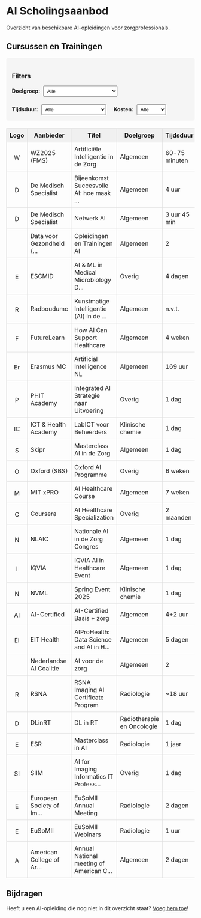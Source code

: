 # AI Scholingsaanbod

Overzicht van beschikbare AI-opleidingen voor zorgprofessionals.

## Cursussen en Trainingen


<div style="margin-bottom: 20px; padding: 15px; background-color: #f5f5f5; border-radius: 5px;">
    <h3>Filters</h3>
    <div style="display: flex; gap: 20px; flex-wrap: wrap;">
        <div>
            <label for="doelgroep-filter" style="font-weight: bold;">Doelgroep:</label>
            <select id="doelgroep-filter" style="margin-left: 5px; padding: 5px;">
                <option value="alle">Alle</option>
                <option value="Algemeen">Algemeen</option>
<option value="Klinische chemie">Klinische chemie</option>
<option value="Overig">Overig</option>
<option value="Radiologie">Radiologie</option>
<option value="Radiotherapie en Oncologie">Radiotherapie en Oncologie</option>
            </select>
        </div>
        <div>
            <label for="tijdsduur-filter" style="font-weight: bold;">Tijdsduur:</label>
            <select id="tijdsduur-filter" style="margin-left: 5px; padding: 5px;">
                <option value="alle">Alle</option>
                <option value="kort">Kort (uren/minuten)</option>
                <option value="middel">Middel (dagen)</option>
                <option value="lang">Lang (weken/maanden)</option>
            </select>
        </div>
        <div>
            <label for="kosten-filter" style="font-weight: bold;">Kosten:</label>
            <select id="kosten-filter" style="margin-left: 5px; padding: 5px;">
                <option value="alle">Alle</option>
                <option value="gratis">Gratis</option>
                <option value="betaald">Betaald</option>
            </select>
        </div>
    </div>
</div>


<table id="course-table" style="width: 100%; border-collapse: collapse;">
<thead>
<tr style="background-color: #f0f0f0;">
<th style="border: 1px solid #ddd; padding: 8px;">Logo</th>
<th style="border: 1px solid #ddd; padding: 8px;">Aanbieder</th>
<th style="border: 1px solid #ddd; padding: 8px;">Titel</th>
<th style="border: 1px solid #ddd; padding: 8px;">Doelgroep</th>
<th style="border: 1px solid #ddd; padding: 8px;">Tijdsduur</th>
<th style="border: 1px solid #ddd; padding: 8px;">Kosten</th>
<th style="border: 1px solid #ddd; padding: 8px;">Link</th>
</tr>
</thead>
<tbody>
<tr style="border: 1px solid #ddd;">
    <td style="border: 1px solid #ddd; padding: 8px; text-align: center;"><img src="https://www.google.com/s2/favicons?domain=wz2025.nl&sz=16" alt="WZ2025 (FMS)" width="16" height="16" style="vertical-align: middle;"></td>
    <td style="border: 1px solid #ddd; padding: 8px;">WZ2025 (FMS)</td>
    <td style="border: 1px solid #ddd; padding: 8px;">Artificiële Intelligentie in de Zorg</td>
    <td style="border: 1px solid #ddd; padding: 8px;">Algemeen</td>
    <td style="border: 1px solid #ddd; padding: 8px;">60-75 minuten</td>
    <td style="border: 1px solid #ddd; padding: 8px;">In overleg</td>
    <td style="border: 1px solid #ddd; padding: 8px; text-align: center;"><a href="https://www.wz2025.nl/2021/11/06/artificiele-intelligentie-in-de-zorg" target="_blank">LINK</a></td>
</tr>
<tr style="border: 1px solid #ddd;">
    <td style="border: 1px solid #ddd; padding: 8px; text-align: center;"><img src="https://www.google.com/s2/favicons?domain=demedischspecialist.nl&sz=16" alt="De Medisch Specialist" width="16" height="16" style="vertical-align: middle;"></td>
    <td style="border: 1px solid #ddd; padding: 8px;">De Medisch Specialist</td>
    <td style="border: 1px solid #ddd; padding: 8px;"><span title="Bijeenkomst Succesvolle AI: hoe maak je dat meetbaar">Bijeenkomst Succesvolle AI: hoe maak ...</span></td>
    <td style="border: 1px solid #ddd; padding: 8px;">Algemeen</td>
    <td style="border: 1px solid #ddd; padding: 8px;">4 uur</td>
    <td style="border: 1px solid #ddd; padding: 8px;">€0</td>
    <td style="border: 1px solid #ddd; padding: 8px; text-align: center;"><a href="https://demedischspecialist.nl/agenda/bijeenkomst-succesvolle-ai-hoe-maak-je-dat-meetbaar" target="_blank">LINK</a></td>
</tr>
<tr style="border: 1px solid #ddd;">
    <td style="border: 1px solid #ddd; padding: 8px; text-align: center;"><img src="https://www.google.com/s2/favicons?domain=demedischspecialist.nl&sz=16" alt="De Medisch Specialist" width="16" height="16" style="vertical-align: middle;"></td>
    <td style="border: 1px solid #ddd; padding: 8px;">De Medisch Specialist</td>
    <td style="border: 1px solid #ddd; padding: 8px;">Netwerk AI</td>
    <td style="border: 1px solid #ddd; padding: 8px;">Algemeen</td>
    <td style="border: 1px solid #ddd; padding: 8px;">3 uur 45 min</td>
    <td style="border: 1px solid #ddd; padding: 8px;">€0</td>
    <td style="border: 1px solid #ddd; padding: 8px; text-align: center;"><a href="https://demedischspecialist.nl/nieuwsoverzicht/nieuws/netwerk-ai-nooitmeertikken" target="_blank">LINK</a></td>
</tr>
<tr style="border: 1px solid #ddd;">
    <td style="border: 1px solid #ddd; padding: 8px; text-align: center;"></td>
    <td style="border: 1px solid #ddd; padding: 8px;"><span title="Data voor Gezondheid (VWS)">Data voor Gezondheid (...</span></td>
    <td style="border: 1px solid #ddd; padding: 8px;">Opleidingen en Trainingen AI</td>
    <td style="border: 1px solid #ddd; padding: 8px;">Algemeen</td>
    <td style="border: 1px solid #ddd; padding: 8px;">2</td>
    <td style="border: 1px solid #ddd; padding: 8px;">5 uur</td>
    <td style="border: 1px solid #ddd; padding: 8px; text-align: center;"></td>
</tr>
<tr style="border: 1px solid #ddd;">
    <td style="border: 1px solid #ddd; padding: 8px; text-align: center;"><img src="https://www.google.com/s2/favicons?domain=escmid.org&sz=16" alt="ESCMID" width="16" height="16" style="vertical-align: middle;"></td>
    <td style="border: 1px solid #ddd; padding: 8px;">ESCMID</td>
    <td style="border: 1px solid #ddd; padding: 8px;"><span title="AI &amp; ML in Medical Microbiology Diagnostics">AI &amp; ML in Medical Microbiology D...</span></td>
    <td style="border: 1px solid #ddd; padding: 8px;">Overig</td>
    <td style="border: 1px solid #ddd; padding: 8px;">4 dagen</td>
    <td style="border: 1px solid #ddd; padding: 8px;">€350-€750</td>
    <td style="border: 1px solid #ddd; padding: 8px; text-align: center;"><a href="https://www.escmid.org/event-detail/artificial-intelligence-and-machine-learning-in-medical-microbiology-diagnostics" target="_blank">LINK</a></td>
</tr>
<tr style="border: 1px solid #ddd;">
    <td style="border: 1px solid #ddd; padding: 8px; text-align: center;"><img src="https://www.google.com/s2/favicons?domain=radboudumc.nl&sz=16" alt="Radboudumc" width="16" height="16" style="vertical-align: middle;"></td>
    <td style="border: 1px solid #ddd; padding: 8px;">Radboudumc</td>
    <td style="border: 1px solid #ddd; padding: 8px;"><span title="Kunstmatige Intelligentie (AI) in de Zorg">Kunstmatige Intelligentie (AI) in de ...</span></td>
    <td style="border: 1px solid #ddd; padding: 8px;">Algemeen</td>
    <td style="border: 1px solid #ddd; padding: 8px;">n.v.t.</td>
    <td style="border: 1px solid #ddd; padding: 8px;">n.v.t.</td>
    <td style="border: 1px solid #ddd; padding: 8px; text-align: center;"><a href="https://www.radboudumc.nl/over-het-radboudumc/strategie/themas/kunstmatige-intelligentie-ai-in-de-zorg" target="_blank">LINK</a></td>
</tr>
<tr style="border: 1px solid #ddd;">
    <td style="border: 1px solid #ddd; padding: 8px; text-align: center;"><img src="https://www.google.com/s2/favicons?domain=futurelearn.com&sz=16" alt="FutureLearn" width="16" height="16" style="vertical-align: middle;"></td>
    <td style="border: 1px solid #ddd; padding: 8px;">FutureLearn</td>
    <td style="border: 1px solid #ddd; padding: 8px;">How AI Can Support Healthcare</td>
    <td style="border: 1px solid #ddd; padding: 8px;">Algemeen</td>
    <td style="border: 1px solid #ddd; padding: 8px;">4 weken</td>
    <td style="border: 1px solid #ddd; padding: 8px;">€0</td>
    <td style="border: 1px solid #ddd; padding: 8px; text-align: center;"><a href="https://www.futurelearn.com/courses/how-artificial-intelligence-can-support-healthcare" target="_blank">LINK</a></td>
</tr>
<tr style="border: 1px solid #ddd;">
    <td style="border: 1px solid #ddd; padding: 8px; text-align: center;"><img src="https://www.google.com/s2/favicons?domain=erasmusmc.nl&sz=16" alt="Erasmus MC" width="16" height="16" style="vertical-align: middle;"></td>
    <td style="border: 1px solid #ddd; padding: 8px;">Erasmus MC</td>
    <td style="border: 1px solid #ddd; padding: 8px;">Artificial Intelligence NL</td>
    <td style="border: 1px solid #ddd; padding: 8px;">Algemeen</td>
    <td style="border: 1px solid #ddd; padding: 8px;">169 uur</td>
    <td style="border: 1px solid #ddd; padding: 8px;">€0</td>
    <td style="border: 1px solid #ddd; padding: 8px; text-align: center;"><a href="https://www.erasmusmc.nl/nl-nl/onderwijs/opleidingen/artificial-intelligence-nl" target="_blank">LINK</a></td>
</tr>
<tr style="border: 1px solid #ddd;">
    <td style="border: 1px solid #ddd; padding: 8px; text-align: center;"><img src="https://www.google.com/s2/favicons?domain=phit.nl&sz=16" alt="PHIT Academy" width="16" height="16" style="vertical-align: middle;"></td>
    <td style="border: 1px solid #ddd; padding: 8px;">PHIT Academy</td>
    <td style="border: 1px solid #ddd; padding: 8px;">Integrated AI Strategie naar Uitvoering</td>
    <td style="border: 1px solid #ddd; padding: 8px;">Overig</td>
    <td style="border: 1px solid #ddd; padding: 8px;">1 dag</td>
    <td style="border: 1px solid #ddd; padding: 8px;">€795</td>
    <td style="border: 1px solid #ddd; padding: 8px; text-align: center;"><a href="https://phit.nl/academy/cursus/interop/integrated-ai/integrated-ai-8-oktober-2025" target="_blank">LINK</a></td>
</tr>
<tr style="border: 1px solid #ddd;">
    <td style="border: 1px solid #ddd; padding: 8px; text-align: center;"><img src="https://www.google.com/s2/favicons?domain=icthealth.nl&sz=16" alt="ICT &amp; Health Academy" width="16" height="16" style="vertical-align: middle;"></td>
    <td style="border: 1px solid #ddd; padding: 8px;">ICT &amp; Health Academy</td>
    <td style="border: 1px solid #ddd; padding: 8px;">LabICT voor Beheerders</td>
    <td style="border: 1px solid #ddd; padding: 8px;">Klinische chemie</td>
    <td style="border: 1px solid #ddd; padding: 8px;">1 dag</td>
    <td style="border: 1px solid #ddd; padding: 8px;">€695</td>
    <td style="border: 1px solid #ddd; padding: 8px; text-align: center;"><a href="https://icthealth.nl/academy/diagnostiek-labict-voor-beheerders" target="_blank">LINK</a></td>
</tr>
<tr style="border: 1px solid #ddd;">
    <td style="border: 1px solid #ddd; padding: 8px; text-align: center;"><img src="https://www.google.com/s2/favicons?domain=skipr.nl&sz=16" alt="Skipr" width="16" height="16" style="vertical-align: middle;"></td>
    <td style="border: 1px solid #ddd; padding: 8px;">Skipr</td>
    <td style="border: 1px solid #ddd; padding: 8px;">Masterclass AI in de Zorg</td>
    <td style="border: 1px solid #ddd; padding: 8px;">Algemeen</td>
    <td style="border: 1px solid #ddd; padding: 8px;">1 dag</td>
    <td style="border: 1px solid #ddd; padding: 8px;">€499</td>
    <td style="border: 1px solid #ddd; padding: 8px; text-align: center;"><a href="https://www.skipr.nl/events/masterclass-artificial-intelligence-in-de-zorg" target="_blank">LINK</a></td>
</tr>
<tr style="border: 1px solid #ddd;">
    <td style="border: 1px solid #ddd; padding: 8px; text-align: center;"><img src="https://www.google.com/s2/favicons?domain=sbs.ox.ac.uk&sz=16" alt="Oxford (SBS)" width="16" height="16" style="vertical-align: middle;"></td>
    <td style="border: 1px solid #ddd; padding: 8px;">Oxford (SBS)</td>
    <td style="border: 1px solid #ddd; padding: 8px;">Oxford AI Programme</td>
    <td style="border: 1px solid #ddd; padding: 8px;">Overig</td>
    <td style="border: 1px solid #ddd; padding: 8px;">6 weken</td>
    <td style="border: 1px solid #ddd; padding: 8px;">£2300</td>
    <td style="border: 1px solid #ddd; padding: 8px; text-align: center;"><a href="https://www.sbs.ox.ac.uk/programmes/executive-education/online-programmes/oxford-artificial-intelligence-programme" target="_blank">LINK</a></td>
</tr>
<tr style="border: 1px solid #ddd;">
    <td style="border: 1px solid #ddd; padding: 8px; text-align: center;"><img src="https://www.google.com/s2/favicons?domain=xpro.mit.edu&sz=16" alt="MIT xPRO" width="16" height="16" style="vertical-align: middle;"></td>
    <td style="border: 1px solid #ddd; padding: 8px;">MIT xPRO</td>
    <td style="border: 1px solid #ddd; padding: 8px;">AI Healthcare Course</td>
    <td style="border: 1px solid #ddd; padding: 8px;">Algemeen</td>
    <td style="border: 1px solid #ddd; padding: 8px;">7 weken</td>
    <td style="border: 1px solid #ddd; padding: 8px;">$2650</td>
    <td style="border: 1px solid #ddd; padding: 8px; text-align: center;"><a href="https://xpro.mit.edu/courses/course-v1:xPRO+AIHCx+R1" target="_blank">LINK</a></td>
</tr>
<tr style="border: 1px solid #ddd;">
    <td style="border: 1px solid #ddd; padding: 8px; text-align: center;"><img src="https://www.google.com/s2/favicons?domain=coursera.org&sz=16" alt="Coursera" width="16" height="16" style="vertical-align: middle;"></td>
    <td style="border: 1px solid #ddd; padding: 8px;">Coursera</td>
    <td style="border: 1px solid #ddd; padding: 8px;">AI Healthcare Specialization</td>
    <td style="border: 1px solid #ddd; padding: 8px;">Overig</td>
    <td style="border: 1px solid #ddd; padding: 8px;">2 maanden</td>
    <td style="border: 1px solid #ddd; padding: 8px;">€0</td>
    <td style="border: 1px solid #ddd; padding: 8px; text-align: center;"><a href="https://www.coursera.org/specializations/ai-healthcare" target="_blank">LINK</a></td>
</tr>
<tr style="border: 1px solid #ddd;">
    <td style="border: 1px solid #ddd; padding: 8px; text-align: center;"><img src="https://www.google.com/s2/favicons?domain=nlaic.com&sz=16" alt="NLAIC" width="16" height="16" style="vertical-align: middle;"></td>
    <td style="border: 1px solid #ddd; padding: 8px;">NLAIC</td>
    <td style="border: 1px solid #ddd; padding: 8px;">Nationale AI in de Zorg Congres</td>
    <td style="border: 1px solid #ddd; padding: 8px;">Algemeen</td>
    <td style="border: 1px solid #ddd; padding: 8px;">1 dag</td>
    <td style="border: 1px solid #ddd; padding: 8px;">€0</td>
    <td style="border: 1px solid #ddd; padding: 8px; text-align: center;"><a href="https://nlaic.com/agenda/nationale-ai-in-de-zorg-congres" target="_blank">LINK</a></td>
</tr>
<tr style="border: 1px solid #ddd;">
    <td style="border: 1px solid #ddd; padding: 8px; text-align: center;"><img src="https://www.google.com/s2/favicons?domain=events.iqvia.com&sz=16" alt="IQVIA" width="16" height="16" style="vertical-align: middle;"></td>
    <td style="border: 1px solid #ddd; padding: 8px;">IQVIA</td>
    <td style="border: 1px solid #ddd; padding: 8px;">IQVIA AI in Healthcare Event</td>
    <td style="border: 1px solid #ddd; padding: 8px;">Algemeen</td>
    <td style="border: 1px solid #ddd; padding: 8px;">1 dag</td>
    <td style="border: 1px solid #ddd; padding: 8px;">€0</td>
    <td style="border: 1px solid #ddd; padding: 8px; text-align: center;"><a href="https://www.events.iqvia.com/event/b3a10e75-f317-400e-ada9-3012bd30640d/summary" target="_blank">LINK</a></td>
</tr>
<tr style="border: 1px solid #ddd;">
    <td style="border: 1px solid #ddd; padding: 8px; text-align: center;"><img src="https://www.google.com/s2/favicons?domain=nvml.nl&sz=16" alt="NVML" width="16" height="16" style="vertical-align: middle;"></td>
    <td style="border: 1px solid #ddd; padding: 8px;">NVML</td>
    <td style="border: 1px solid #ddd; padding: 8px;">Spring Event 2025</td>
    <td style="border: 1px solid #ddd; padding: 8px;">Klinische chemie</td>
    <td style="border: 1px solid #ddd; padding: 8px;">1 dag</td>
    <td style="border: 1px solid #ddd; padding: 8px;">€133/€190</td>
    <td style="border: 1px solid #ddd; padding: 8px; text-align: center;"><a href="https://www.nvml.nl/opleiding/agenda/event/81/spring-event-2025/schedule" target="_blank">LINK</a></td>
</tr>
<tr style="border: 1px solid #ddd;">
    <td style="border: 1px solid #ddd; padding: 8px; text-align: center;"><img src="https://www.google.com/s2/favicons?domain=academy.aicertified.nl&sz=16" alt="AI-Certified" width="16" height="16" style="vertical-align: middle;"></td>
    <td style="border: 1px solid #ddd; padding: 8px;">AI-Certified</td>
    <td style="border: 1px solid #ddd; padding: 8px;">AI-Certified Basis + zorg</td>
    <td style="border: 1px solid #ddd; padding: 8px;">Algemeen</td>
    <td style="border: 1px solid #ddd; padding: 8px;">4+2 uur</td>
    <td style="border: 1px solid #ddd; padding: 8px;">€0</td>
    <td style="border: 1px solid #ddd; padding: 8px; text-align: center;"><a href="https://academy.aicertified.nl" target="_blank">LINK</a></td>
</tr>
<tr style="border: 1px solid #ddd;">
    <td style="border: 1px solid #ddd; padding: 8px; text-align: center;"><img src="https://www.google.com/s2/favicons?domain=eithealth.eu&sz=16" alt="EIT Health" width="16" height="16" style="vertical-align: middle;"></td>
    <td style="border: 1px solid #ddd; padding: 8px;">EIT Health</td>
    <td style="border: 1px solid #ddd; padding: 8px;"><span title="AIProHealth: Data Science and AI in Health Summer School">AIProHealth: Data Science and AI in H...</span></td>
    <td style="border: 1px solid #ddd; padding: 8px;">Algemeen</td>
    <td style="border: 1px solid #ddd; padding: 8px;">5 dagen</td>
    <td style="border: 1px solid #ddd; padding: 8px;">€350</td>
    <td style="border: 1px solid #ddd; padding: 8px; text-align: center;"><a href="https://eithealth.eu/programmes/aiprohealth" target="_blank">LINK</a></td>
</tr>
<tr style="border: 1px solid #ddd;">
    <td style="border: 1px solid #ddd; padding: 8px; text-align: center;"></td>
    <td style="border: 1px solid #ddd; padding: 8px;">Nederlandse AI Coalitie</td>
    <td style="border: 1px solid #ddd; padding: 8px;">AI voor de zorg</td>
    <td style="border: 1px solid #ddd; padding: 8px;">Algemeen</td>
    <td style="border: 1px solid #ddd; padding: 8px;">2</td>
    <td style="border: 1px solid #ddd; padding: 8px;">5 uur</td>
    <td style="border: 1px solid #ddd; padding: 8px; text-align: center;"></td>
</tr>
<tr style="border: 1px solid #ddd;">
    <td style="border: 1px solid #ddd; padding: 8px; text-align: center;"><img src="https://www.google.com/s2/favicons?domain=rsna.org&sz=16" alt="RSNA" width="16" height="16" style="vertical-align: middle;"></td>
    <td style="border: 1px solid #ddd; padding: 8px;">RSNA</td>
    <td style="border: 1px solid #ddd; padding: 8px;">RSNA Imaging AI Certificate Program</td>
    <td style="border: 1px solid #ddd; padding: 8px;">Radiologie</td>
    <td style="border: 1px solid #ddd; padding: 8px;">~18 uur</td>
    <td style="border: 1px solid #ddd; padding: 8px;">$980</td>
    <td style="border: 1px solid #ddd; padding: 8px; text-align: center;"><a href="https://www.rsna.org/education/ai-resources/imaging-ai-certificate" target="_blank">LINK</a></td>
</tr>
<tr style="border: 1px solid #ddd;">
    <td style="border: 1px solid #ddd; padding: 8px; text-align: center;"><img src="https://www.google.com/s2/favicons?domain=dlinrt.org&sz=16" alt="DLinRT" width="16" height="16" style="vertical-align: middle;"></td>
    <td style="border: 1px solid #ddd; padding: 8px;">DLinRT</td>
    <td style="border: 1px solid #ddd; padding: 8px;">DL in RT</td>
    <td style="border: 1px solid #ddd; padding: 8px;">Radiotherapie en Oncologie</td>
    <td style="border: 1px solid #ddd; padding: 8px;">1 dag</td>
    <td style="border: 1px solid #ddd; padding: 8px;">€0</td>
    <td style="border: 1px solid #ddd; padding: 8px; text-align: center;"><a href="http://www.dlinrt.org" target="_blank">LINK</a></td>
</tr>
<tr style="border: 1px solid #ddd;">
    <td style="border: 1px solid #ddd; padding: 8px; text-align: center;"><img src="https://www.google.com/s2/favicons?domain=myesr.org&sz=16" alt="ESR" width="16" height="16" style="vertical-align: middle;"></td>
    <td style="border: 1px solid #ddd; padding: 8px;">ESR</td>
    <td style="border: 1px solid #ddd; padding: 8px;">Masterclass in AI</td>
    <td style="border: 1px solid #ddd; padding: 8px;">Radiologie</td>
    <td style="border: 1px solid #ddd; padding: 8px;">1 jaar</td>
    <td style="border: 1px solid #ddd; padding: 8px;">€410</td>
    <td style="border: 1px solid #ddd; padding: 8px; text-align: center;"><a href="https://www.myesr.org/education/premium-education-package/" target="_blank">LINK</a></td>
</tr>
<tr style="border: 1px solid #ddd;">
    <td style="border: 1px solid #ddd; padding: 8px; text-align: center;"><img src="https://www.google.com/s2/favicons?domain=siim.org&sz=16" alt="SIIM" width="16" height="16" style="vertical-align: middle;"></td>
    <td style="border: 1px solid #ddd; padding: 8px;">SIIM</td>
    <td style="border: 1px solid #ddd; padding: 8px;"><span title="AI for Imaging Informatics IT Professionals">AI for Imaging Informatics IT Profess...</span></td>
    <td style="border: 1px solid #ddd; padding: 8px;">Overig</td>
    <td style="border: 1px solid #ddd; padding: 8px;">1 dag</td>
    <td style="border: 1px solid #ddd; padding: 8px;">$599/$899</td>
    <td style="border: 1px solid #ddd; padding: 8px; text-align: center;"><a href="https://siim.org/learning-events/learning/ai4it/" target="_blank">LINK</a></td>
</tr>
<tr style="border: 1px solid #ddd;">
    <td style="border: 1px solid #ddd; padding: 8px; text-align: center;"><img src="https://www.google.com/s2/favicons?domain=eusomii.org&sz=16" alt="European Society of Imaging Informatics" width="16" height="16" style="vertical-align: middle;"></td>
    <td style="border: 1px solid #ddd; padding: 8px;"><span title="European Society of Imaging Informatics">European Society of Im...</span></td>
    <td style="border: 1px solid #ddd; padding: 8px;">EuSoMII Annual Meeting</td>
    <td style="border: 1px solid #ddd; padding: 8px;">Radiologie</td>
    <td style="border: 1px solid #ddd; padding: 8px;">2 dagen</td>
    <td style="border: 1px solid #ddd; padding: 8px;">€220/€270</td>
    <td style="border: 1px solid #ddd; padding: 8px; text-align: center;"><a href="https://www.eusomii.org/eusomii-annual-meeting-2025/" target="_blank">LINK</a></td>
</tr>
<tr style="border: 1px solid #ddd;">
    <td style="border: 1px solid #ddd; padding: 8px; text-align: center;"><img src="https://www.google.com/s2/favicons?domain=eusomii.org&sz=16" alt="EuSoMII" width="16" height="16" style="vertical-align: middle;"></td>
    <td style="border: 1px solid #ddd; padding: 8px;">EuSoMII</td>
    <td style="border: 1px solid #ddd; padding: 8px;">EuSoMII Webinars</td>
    <td style="border: 1px solid #ddd; padding: 8px;">Radiologie</td>
    <td style="border: 1px solid #ddd; padding: 8px;">1 uur</td>
    <td style="border: 1px solid #ddd; padding: 8px;">€0</td>
    <td style="border: 1px solid #ddd; padding: 8px; text-align: center;"><a href="https://www.eusomii.org/webinars/" target="_blank">LINK</a></td>
</tr>
<tr style="border: 1px solid #ddd;">
    <td style="border: 1px solid #ddd; padding: 8px; text-align: center;"><img src="https://www.google.com/s2/favicons?domain=americancollegeaim.org&sz=16" alt="American College of Artificial Intelligence and Medicine" width="16" height="16" style="vertical-align: middle;"></td>
    <td style="border: 1px solid #ddd; padding: 8px;"><span title="American College of Artificial Intelligence and Medicine">American College of Ar...</span></td>
    <td style="border: 1px solid #ddd; padding: 8px;"><span title="Annual National meeting of American College of Artificial Intelligence and Medicine">Annual National meeting of American C...</span></td>
    <td style="border: 1px solid #ddd; padding: 8px;">Algemeen</td>
    <td style="border: 1px solid #ddd; padding: 8px;">2 dagen</td>
    <td style="border: 1px solid #ddd; padding: 8px;">$300</td>
    <td style="border: 1px solid #ddd; padding: 8px; text-align: center;"><a href="https://americancollegeaim.org/" target="_blank">LINK</a></td>
</tr>
</tbody>
</table>


<script>
function filterTable() {
    const doelgroepFilter = document.getElementById('doelgroep-filter').value;
    const tijdsduurFilter = document.getElementById('tijdsduur-filter').value;
    const kostenFilter = document.getElementById('kosten-filter').value;
    
    const table = document.getElementById('course-table');
    const rows = table.getElementsByTagName('tr');
    
    // Start from row 1 to skip header
    for (let i = 1; i < rows.length; i++) {
        const row = rows[i];
        const cells = row.getElementsByTagName('td');
        
        if (cells.length >= 6) {
            const doelgroep = cells[3].textContent.trim(); // Column 3 (0-indexed: Logo, Aanbieder, Titel, Doelgroep)
            const tijdsduur = cells[4].textContent.trim(); // Column 4
            const kosten = cells[5].textContent.trim();    // Column 5
            
            // Categorize cost
            let kostenCategory = 'onbekend';
            if (kosten.includes('€0') || kosten.toLowerCase().includes('gratis') || kosten === '0') {
                kostenCategory = 'gratis';
            } else if (kosten.trim() !== '' && kosten.trim() !== 'n.v.t.') {
                kostenCategory = 'betaald';
            }
            
            let showRow = true;
            
            // Apply filters
            if (doelgroepFilter !== 'alle' && doelgroep !== doelgroepFilter) {
                showRow = false;
            }
            
            if (tijdsduurFilter !== 'alle') {
                const tijdsduurLower = tijdsduur.toLowerCase();
                if (tijdsduurFilter === 'kort' && !tijdsduurLower.includes('uur') && !tijdsduurLower.includes('minuten')) {
                    showRow = false;
                } else if (tijdsduurFilter === 'middel' && !tijdsduurLower.includes('dag')) {
                    showRow = false;
                } else if (tijdsduurFilter === 'lang' && !tijdsduurLower.includes('week') && !tijdsduurLower.includes('maand')) {
                    showRow = false;
                }
            }
            
            if (kostenFilter !== 'alle' && kostenCategory !== kostenFilter) {
                showRow = false;
            }
            
            row.style.display = showRow ? '' : 'none';
        }
    }
}

// Add event listeners when page loads
document.addEventListener('DOMContentLoaded', function() {
    document.getElementById('doelgroep-filter').addEventListener('change', filterTable);
    document.getElementById('tijdsduur-filter').addEventListener('change', filterTable);
    document.getElementById('kosten-filter').addEventListener('change', filterTable);
});
</script>


## Bijdragen

Heeft u een AI-opleiding die nog niet in dit overzicht staat? [Voeg hem toe](bijdragen.html)!

